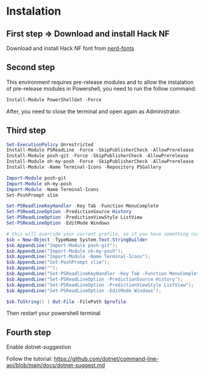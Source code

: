 # Instalation

## First step => Download and install Hack NF

Download and install Hack NF font from [nerd-fonts](https://github.com/ryanoasis/nerd-fonts/blob/master/patched-fonts/Hack/Regular/complete/Hack%20Regular%20Nerd%20Font%20Complete%20Mono%20Windows%20Compatible.ttf)

## Second step

This environment requires pre-release modules and to allow the instalation of pre-release modules in Powershell, you need to run the follow command:

```powershell
Install-Module PowerShellGet -Force
```

After, you need to close the terminal and open again as Administrator.

## Third step

```powershell
Set-ExecutionPolicy Unrestricted
Install-Module PSReadLine -Force -SkipPublisherCheck -AllowPrerelease
Install-Module posh-git -Force -SkipPublisherCheck -AllowPrerelease
Install-Module oh-my-posh -Force -SkipPublisherCheck -AllowPrerelease
Install-Module -Name Terminal-Icons -Repository PSGallery

Import-Module posh-git
Import-Module oh-my-posh
Import-Module -Name Terminal-Icons
Set-PoshPrompt slim

Set-PSReadlineKeyHandler -Key Tab -Function MenuComplete
Set-PSReadLineOption -PredictionSource History
Set-PSReadLineOption -PredictionViewStyle ListView
Set-PSReadLineOption -EditMode Windows

# this will override your current profile, so if you have something custom, do not execute it.
$sb = New-Object -TypeName System.Text.StringBuilder
$sb.AppendLine("Import-Module posh-git");
$sb.AppendLine("Import-Module oh-my-posh");
$sb.AppendLine("Import-Module -Name Terminal-Icons");
$sb.AppendLine("Set-PoshPrompt slim");
$sb.AppendLine("");
$sb.AppendLine("Set-PSReadlineKeyHandler -Key Tab -Function MenuComplete");
$sb.AppendLine("Set-PSReadLineOption -PredictionSource History");
$sb.AppendLine("Set-PSReadLineOption -PredictionViewStyle ListView");
$sb.AppendLine("Set-PSReadLineOption -EditMode Windows");

$sb.ToString() | Out-File -FilePath $profile
```

Then restart your powershell terminal

## Fourth step

Enable dotnet-suggestion

Follow the tutorial: https://github.com/dotnet/command-line-api/blob/main/docs/dotnet-suggest.md
